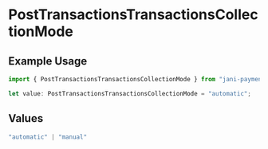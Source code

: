 # PostTransactionsTransactionsCollectionMode

## Example Usage

```typescript
import { PostTransactionsTransactionsCollectionMode } from "jani-payments/models/operations";

let value: PostTransactionsTransactionsCollectionMode = "automatic";
```

## Values

```typescript
"automatic" | "manual"
```